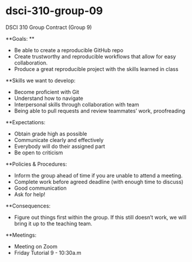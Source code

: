 # dsci-310-group-09

DSCI 310 Group Contract (Group 9)  

**Goals: **
- Be able to create a reproducible GitHub repo  
- Create trustworthy and reproducible workflows that allow for easy collaboration.  
- Produce a great reproducible project with the skills learned in class 

**Skills we want to develop:	
- Become proficient with Git
- Understand how to navigate 
- Interpersonal skills through collaboration with team
- Being able to pull requests and review teammates’ work, proofreading

**Expectations:
- Obtain grade high as possible	
- Communicate clearly and effectively	
- Everybody will do their assigned part
- Be open to criticism										

**Policies & Procedures:	
- Inform the group ahead of time if you are unable to attend a meeting.	
- Complete work before agreed deadline (with enough time to discuss)	
- Good communication 
- Ask for help!				

**Consequences:
- Figure out things first within the group. If this still doesn’t work, we will bring it up to the teaching team. 

**Meetings:
- Meeting on Zoom
- Friday Tutorial 9 - 10:30a.m

